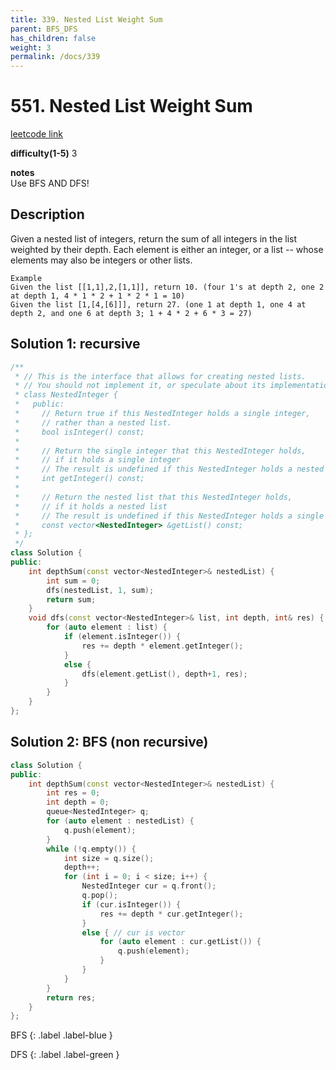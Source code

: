 ```yaml
---
title: 339. Nested List Weight Sum
parent: BFS_DFS
has_children: false
weight: 3
permalink: /docs/339
---
```

# 551. Nested List Weight Sum
[leetcode link](https://leetcode.com/problems/nested-list-weight-sum/submissions/)

**difficulty(1-5)** 
3

**notes**   
Use BFS AND DFS!

## Description
Given a nested list of integers, return the sum of all integers in the list weighted by their depth. 
Each element is either an integer, or a list -- whose elements may also be integers or other lists.
```
Example
Given the list [[1,1],2,[1,1]], return 10. (four 1's at depth 2, one 2 at depth 1, 4 * 1 * 2 + 1 * 2 * 1 = 10)
Given the list [1,[4,[6]]], return 27. (one 1 at depth 1, one 4 at depth 2, and one 6 at depth 3; 1 + 4 * 2 + 6 * 3 = 27)
```
## Solution 1: recursive
```c++
/**
 * // This is the interface that allows for creating nested lists.
 * // You should not implement it, or speculate about its implementation
 * class NestedInteger {
 *   public:
 *     // Return true if this NestedInteger holds a single integer,
 *     // rather than a nested list.
 *     bool isInteger() const;
 *
 *     // Return the single integer that this NestedInteger holds,
 *     // if it holds a single integer
 *     // The result is undefined if this NestedInteger holds a nested list
 *     int getInteger() const;
 *
 *     // Return the nested list that this NestedInteger holds,
 *     // if it holds a nested list
 *     // The result is undefined if this NestedInteger holds a single integer
 *     const vector<NestedInteger> &getList() const;
 * };
 */
class Solution {
public:
    int depthSum(const vector<NestedInteger>& nestedList) {
        int sum = 0;
        dfs(nestedList, 1, sum);
        return sum;
    }
    void dfs(const vector<NestedInteger>& list, int depth, int& res) {
        for (auto element : list) {
            if (element.isInteger()) {
                res += depth * element.getInteger();
            }
            else {
                dfs(element.getList(), depth+1, res);
            }
        }
    }
};
```

## Solution 2: BFS (non recursive)
```c++
class Solution {
public:
    int depthSum(const vector<NestedInteger>& nestedList) {
        int res = 0;
        int depth = 0;
        queue<NestedInteger> q;
        for (auto element : nestedList) {
            q.push(element);
        }
        while (!q.empty()) {
            int size = q.size();
            depth++;
            for (int i = 0; i < size; i++) {
                NestedInteger cur = q.front();
                q.pop();
                if (cur.isInteger()) {
                    res += depth * cur.getInteger();
                }
                else { // cur is vector
                    for (auto element : cur.getList()) {
                        q.push(element);
                    }
                }
            }
        }
        return res;
    }
};
```


BFS
{: .label .label-blue }

DFS
{: .label .label-green }
    